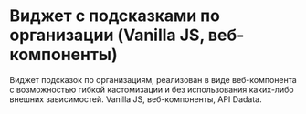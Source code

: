 # Виджет с подсказками по организации (Vanilla JS, веб-компоненты)
Виджет подсказок по организациям, реализован в виде веб-компонента с возможностью гибкой кастомизации и 
без использования каких-либо внешних зависимостей. Vanilla JS, веб-компоненты, API Dadata.
